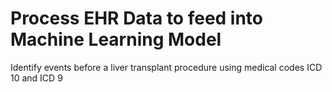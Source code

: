 # Process EHR Data to feed into Machine Learning Model

Identify events before a liver transplant procedure using medical codes ICD 10 and ICD 9
